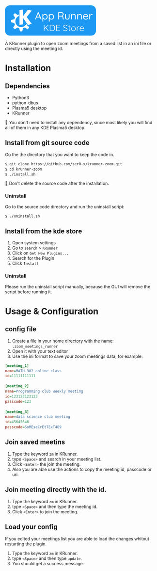 [![Get the runner from kde store](https://raw.githubusercontent.com/ZER0-X/badges/main/kde/store/get-the-app-runner.svg)](https://www.pling.com/p/1719751/)


A KRunner plugin to open zoom meetings from a saved list in an ini file or directly using the meeting id.

# Installation
## Dependencies
- Python3
- python-dbus
- Plasma5 desktop
- KRunner

🔴 You don't need to install any dependency, since most likely you will find all of them in any KDE Plasma5 desktop.
## Install from git source code
Go the the directory that you want to keep the code in.
```bash
$ git clone https://github.com/zer0-x/krunner-zoom.git
$ cd krunner-zoom
$ ./install.sh
```
🔴 Don't delete the source code after the installation.
### Uninstall
Go to the source code directory and run the uninstall script:
```bash
$ ./uninstall.sh
```
## Install from the kde store
1. Open system settings
2. Go to `search` > `KRunner`
3. Click on `Get New Plugins...`
4. Search for the Plugin
5. Click `Install`

### Uninstall
Please run the uninstall script manually, because the GUI will remove the script before running it.

# Usage & Configuration
## config file
1. Create a file in your home directory with the name: `.zoom_meetings_runner`
2. Open it with your text editor
3. Use the ini format to save your zoom meetings data, for example:
```ini
[meeting_1]
name=MATH-302 online class
id=11111111111

[meeting_2]
name=Programming club weekly meeting
id=123123123123
passcode=123

[meeting_3]
name=data science club meeting
id=45645646
passcode=SoMEseCrEtTExT489
```
## Join saved meetins
1. Type the keyword `zm` in KRunner.
2. type `<Space>` and search in your meeting list.
3. Click `<Enter>` the join the meeting.
4. Also you are able use the actions to copy the meeting id, passcode or uri.

## Join meeting directly with the id.
1. Type the keyword `zm` in KRunner.
2. type `<Space>` and then type the meeting id.
3. Click `<Enter>` to join the meeting.

## Load your config
If you edited your meetings list you are able to load the changes whitout restarting the plugin.
1. Type the keyword `zm` in KRunner.
2. type `<Space>` and then type `update`.
3. You should get a success message.
